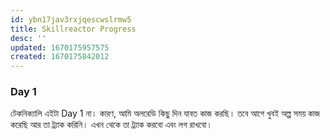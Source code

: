 ```yaml
---
id: ybn17jav3rxjqescwslrmw5
title: Skillreactor Progress
desc: ''
updated: 1670175957575
created: 1670175842012
---
```


### Day 1
টেকনিক্যালি এইটা Day 1 না। কারণ, আমি অলরেডি কিছু দিন যাবত কাজ করছি। তবে আগে খুবই অল্প সময় কাজ করেছি আর তা ট্র্যাক করিনি। এখন থেকে তা ট্র্যাক করবো এবং লগ রাখবো।